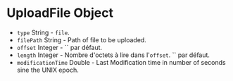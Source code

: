 # UploadFile Object

* `type` String - `file`.
* `filePath` String - Path of file to be uploaded.
* `offset` Integer - `` par défaut.
* `length` Integer - Nombre d'octets à lire dans l'`offset`. `` par défaut.
* `modificationTime` Double - Last Modification time in number of seconds sine the UNIX epoch.